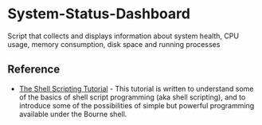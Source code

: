 # System-Status-Dashboard
Script that collects and displays information about system health, CPU usage, memory consumption, disk space and running processes


## Reference

- [The Shell Scripting Tutorial](https://www.shellscript.sh/) - This tutorial is written to understand some of the basics of shell script programming (aka shell scripting), and to introduce some of the possibilities of simple but powerful programming available under the Bourne shell.
